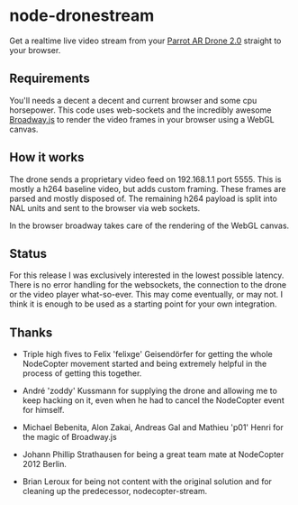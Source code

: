 # node-dronestream

Get a realtime live video stream from your
[Parrot AR Drone 2.0](http://ardrone2.parrot.com/) straight to your browser.

## Requirements

You'll needs a decent a decent and current browser and some cpu horsepower.
This code uses web-sockets and the incredibly awesome
[Broadway.js](https://github.com/mbebenita/Broadway) to render the video frames
in your browser using a WebGL canvas.


## How it works

The drone sends a proprietary video feed on 192.168.1.1 port 5555. This is
mostly a h264 baseline video, but adds custom framing. These frames are parsed
and mostly disposed of. The remaining h264 payload is split into NAL units and
sent to the browser via web sockets.

In the browser broadway takes care of the rendering of the WebGL canvas.

## Status

For this release I was exclusively interested in the lowest possible latency.
There is no error handling for the websockets, the connection to the drone or
the video player what-so-ever. This may come eventually, or may not. I think it
is enough to be used as a starting point for your own integration.

## Thanks

- Triple high fives to Felix 'felixge' Geisendörfer for getting the whole
  NodeCopter movement started and being extremely helpful in the process of
  getting this together.

- André 'zoddy' Kussmann for supplying the drone and allowing me to keep
  hacking on it, even when he had to cancel the NodeCopter event for himself.

- Michael Bebenita, Alon Zakai, Andreas Gal and Mathieu 'p01' Henri for the
  magic of Broadway.js

- Johann Phillip Strathausen for being a great team mate at NodeCopter 2012
  Berlin.

- Brian Leroux for being not content with the original solution and for
  cleaning up the predecessor, nodecopter-stream.

